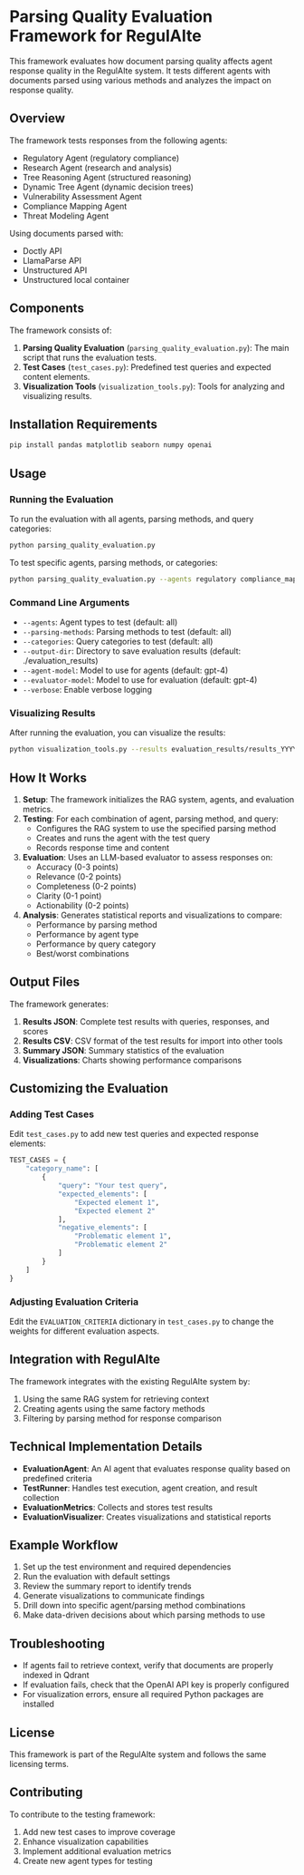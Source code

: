 # Parsing Quality Evaluation Framework for RegulAIte

This framework evaluates how document parsing quality affects agent response quality in the RegulAIte system. It tests different agents with documents parsed using various methods and analyzes the impact on response quality.

## Overview

The framework tests responses from the following agents:
- Regulatory Agent (regulatory compliance)
- Research Agent (research and analysis)
- Tree Reasoning Agent (structured reasoning)
- Dynamic Tree Agent (dynamic decision trees)
- Vulnerability Assessment Agent
- Compliance Mapping Agent
- Threat Modeling Agent

Using documents parsed with:
- Doctly API
- LlamaParse API
- Unstructured API
- Unstructured local container

## Components

The framework consists of:

1. **Parsing Quality Evaluation** (`parsing_quality_evaluation.py`): The main script that runs the evaluation tests.
2. **Test Cases** (`test_cases.py`): Predefined test queries and expected content elements.
3. **Visualization Tools** (`visualization_tools.py`): Tools for analyzing and visualizing results.

## Installation Requirements

```bash
pip install pandas matplotlib seaborn numpy openai
```

## Usage

### Running the Evaluation

To run the evaluation with all agents, parsing methods, and query categories:

```bash
python parsing_quality_evaluation.py
```

To test specific agents, parsing methods, or categories:

```bash
python parsing_quality_evaluation.py --agents regulatory compliance_mapping --parsing-methods doctly llamaparse --categories regulatory risk_assessment
```

### Command Line Arguments

- `--agents`: Agent types to test (default: all)
- `--parsing-methods`: Parsing methods to test (default: all)
- `--categories`: Query categories to test (default: all)
- `--output-dir`: Directory to save evaluation results (default: ./evaluation_results)
- `--agent-model`: Model to use for agents (default: gpt-4)
- `--evaluator-model`: Model to use for evaluation (default: gpt-4)
- `--verbose`: Enable verbose logging

### Visualizing Results

After running the evaluation, you can visualize the results:

```bash
python visualization_tools.py --results evaluation_results/results_YYYYMMDD_HHMMSS.json --output visualization_results
```

## How It Works

1. **Setup**: The framework initializes the RAG system, agents, and evaluation metrics.
2. **Testing**: For each combination of agent, parsing method, and query:
   - Configures the RAG system to use the specified parsing method
   - Creates and runs the agent with the test query
   - Records response time and content
3. **Evaluation**: Uses an LLM-based evaluator to assess responses on:
   - Accuracy (0-3 points)
   - Relevance (0-2 points)
   - Completeness (0-2 points)
   - Clarity (0-1 point)
   - Actionability (0-2 points)
4. **Analysis**: Generates statistical reports and visualizations to compare:
   - Performance by parsing method
   - Performance by agent type
   - Performance by query category
   - Best/worst combinations

## Output Files

The framework generates:

1. **Results JSON**: Complete test results with queries, responses, and scores
2. **Results CSV**: CSV format of the test results for import into other tools
3. **Summary JSON**: Summary statistics of the evaluation
4. **Visualizations**: Charts showing performance comparisons

## Customizing the Evaluation

### Adding Test Cases

Edit `test_cases.py` to add new test queries and expected response elements:

```python
TEST_CASES = {
    "category_name": [
        {
            "query": "Your test query",
            "expected_elements": [
                "Expected element 1",
                "Expected element 2"
            ],
            "negative_elements": [
                "Problematic element 1",
                "Problematic element 2"
            ]
        }
    ]
}
```

### Adjusting Evaluation Criteria

Edit the `EVALUATION_CRITERIA` dictionary in `test_cases.py` to change the weights for different evaluation aspects.

## Integration with RegulAIte

The framework integrates with the existing RegulAIte system by:

1. Using the same RAG system for retrieving context
2. Creating agents using the same factory methods
3. Filtering by parsing method for response comparison

## Technical Implementation Details

- **EvaluationAgent**: An AI agent that evaluates response quality based on predefined criteria
- **TestRunner**: Handles test execution, agent creation, and result collection
- **EvaluationMetrics**: Collects and stores test results
- **EvaluationVisualizer**: Creates visualizations and statistical reports

## Example Workflow

1. Set up the test environment and required dependencies
2. Run the evaluation with default settings
3. Review the summary report to identify trends
4. Generate visualizations to communicate findings
5. Drill down into specific agent/parsing method combinations
6. Make data-driven decisions about which parsing methods to use

## Troubleshooting

- If agents fail to retrieve context, verify that documents are properly indexed in Qdrant
- If evaluation fails, check that the OpenAI API key is properly configured
- For visualization errors, ensure all required Python packages are installed

## License

This framework is part of the RegulAIte system and follows the same licensing terms.

## Contributing

To contribute to the testing framework:
1. Add new test cases to improve coverage
2. Enhance visualization capabilities
3. Implement additional evaluation metrics
4. Create new agent types for testing 